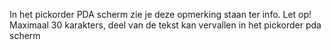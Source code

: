 In het pickorder PDA scherm zie je deze opmerking staan ter info. Let op! Maximaal 30 karakters, deel van de tekst kan vervallen in het pickorder pda scherm